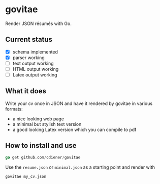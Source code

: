 govitae
======

Render JSON résumés with Go.

Current status
-------------

- [x] schema implemented
- [x] parser working
- [ ] text output working
- [ ] HTML output working
- [ ] Latex output working

What it does
-----------

Write your cv once in JSON and have it rendered by govitae in various formats:

- a nice looking web page
- a minimal but stylish text version
- a good looking Latex version which you can compile to pdf

How to install and use
--------------------

```go
go get github.com/cdiener/govitae
```

Use the `resume.json` or `minimal.json` as a starting point and render with

```go
govitae my_cv.json
```
